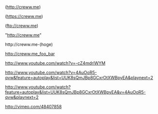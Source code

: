 (http://creww.me)

(https://creww.me)

(ftp://creww.me)

"http://creww.me"

http://creww.me-(hoge)

http://creww.me_foo_bar

http://www.youtube.com/watch?v=-cZ4mdrlWYM

http://www.youtube.com/watch?v=4AuOoR5-qvw&feature=autoplay&list=UUK8sQmJBp8GCxrOtXWBpyEA&playnext=2

http://www.youtube.com/watch?feature=autoplay&list=UUK8sQmJBp8GCxrOtXWBpyEA&v=4AuOoR5-qvw&playnext=2

http://vimeo.com/48407858
